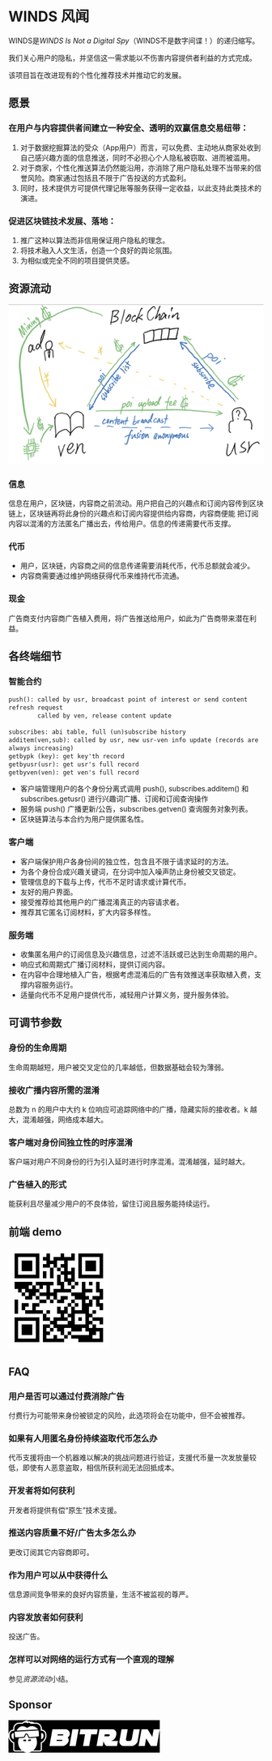 # WINDS 风闻

WINDS是*WINDS Is Not a Digital Spy*（WINDS不是数字间谍！）的递归缩写。

我们关心用户的隐私，并坚信这一需求能以不伤害内容提供者利益的方式完成。

该项目旨在改进现有的个性化推荐技术并推动它的发展。

## 愿景

### 在用户与内容提供者间建立一种**安全、透明**的双赢信息交易纽带：

1. 对于数据挖掘算法的受众（App用户）而言，可以免费、主动地从商家处收到自己感兴趣方面的信息推送，同时不必担心个人隐私被窃取、进而被滥用。
2. 对于商家，个性化推送算法仍然能沿用，亦消除了用户隐私处理不当带来的信誉风险。商家通过包括且不限于广告投送的方式盈利。
3. 同时，技术提供方可提供代理记账等服务获得一定收益，以此支持此类技术的演进。

### 促进区块链技术发展、落地：

1. 推广这种以算法而非信用保证用户隐私的理念。
2. 将技术融入人文生活，创造一个良好的舆论氛围。
3. 为相似或完全不同的项目提供灵感。

## 资源流动

![flow](./demo.png)

### 信息

信息在用户，区块链，内容商之前流动。用户把自己的兴趣点和订阅内容传到区块链上，区块链再将此身份的兴趣点和订阅内容提供给内容商，内容商便能
把订阅内容以混淆的方法匿名广播出去，传给用户。信息的传递需要代币支撑。

### 代币

* 用户，区块链，内容商之间的信息传递需要消耗代币，代币总额就会减少。
* 内容商需要通过维护网络获得代币来维持代币流通。

### 现金

广告商支付内容商广告植入费用，将广告推送给用户，如此为广告商带来潜在利益。

## 各终端细节

### 智能合约

```
push(): called by usr, broadcast point of interest or send content refresh request
        called by ven, release content update

subscribes: abi table, full (un)subscribe history
additem(ven,sub): called by usr, new usr-ven info update (records are always increasing)
getbypk (key): get key'th record
getbyusr(usr): get usr's full record
getbyven(ven): get ven's full record
```

* 客户端管理用户的各个身份分离式调用 push(), subscribes.additem() 和 subscribes.getusr() 进行兴趣词广播、订阅和订阅查询操作
* 服务端 push() 广播更新/公告，subscribes.getven() 查询服务对象列表。
* 区块链算法与本合约为用户提供匿名性。

### 客户端

* 客户端保护用户各身份间的独立性，包含且不限于请求延时的方法。
* 为各个身份合成兴趣关键词，在分词中加入噪声防止身份被交叉锁定。
* 管理信息的下载与上传，代币不足时请求或计算代币。
* 友好的用户界面。
* 接受推荐给其他用户的广播混淆真正的内容请求者。
* 推荐其它匿名订阅材料，扩大内容多样性。

### 服务端

* 收集匿名用户的订阅信息及兴趣信息，过滤不活跃或已达到生命周期的用户。
* 响应式和周期式广播订阅材料，提供订阅内容。
* 在内容中合理地植入广告，根据考虑混淆后的广告有效推送率获取植入费，支撑内容服务运行。
* 适量向代币不足用户提供代币，减轻用户计算义务，提升服务体验。

## 可调节参数

### 身份的生命周期

生命周期越短，用户被交叉定位的几率越低，但数据基础会较为薄弱。

### 接收广播内容所需的混淆

总数为 n 的用户中大约 k 位响应可追踪网络中的广播，隐藏实际的接收者。k 越大，混淆越强，网络成本越大。

### 客户端对身份间独立性的时序混淆

客户端对用户不同身份的行为引入延时进行时序混淆。混淆越强，延时越大。

### 广告植入的形式

能获利且尽量减少用户的不良体验，留住订阅且服务能持续运行。

## 前端 demo

![QRcode](./demoQR.png)

## FAQ

### 用户是否可以通过付费消除广告

付费行为可能带来身份被锁定的风险，此选项将会在功能中，但不会被推荐。

### 如果有人用匿名身份持续盗取代币怎么办

代币支援将由一个机器难以解决的挑战问题进行验证，支援代币量一次发放量较低，即使有人恶意盗取，相信所获利润无法回抵成本。

### 开发者将如何获利

开发者将提供有偿“原生”技术支援。

### 推送内容质量不好/广告太多怎么办

更改订阅其它内容商即可。

### 作为用户可以从中获得什么

信息源间竞争带来的良好内容质量，生活不被监视的尊严。

### 内容发放者如何获利

投送广告。

### 怎样可以对网络的运行方式有一个直观的理解

参见*资源流动*小结。

## Sponsor

![spnsrlogo](./bitrunlogo.png)
